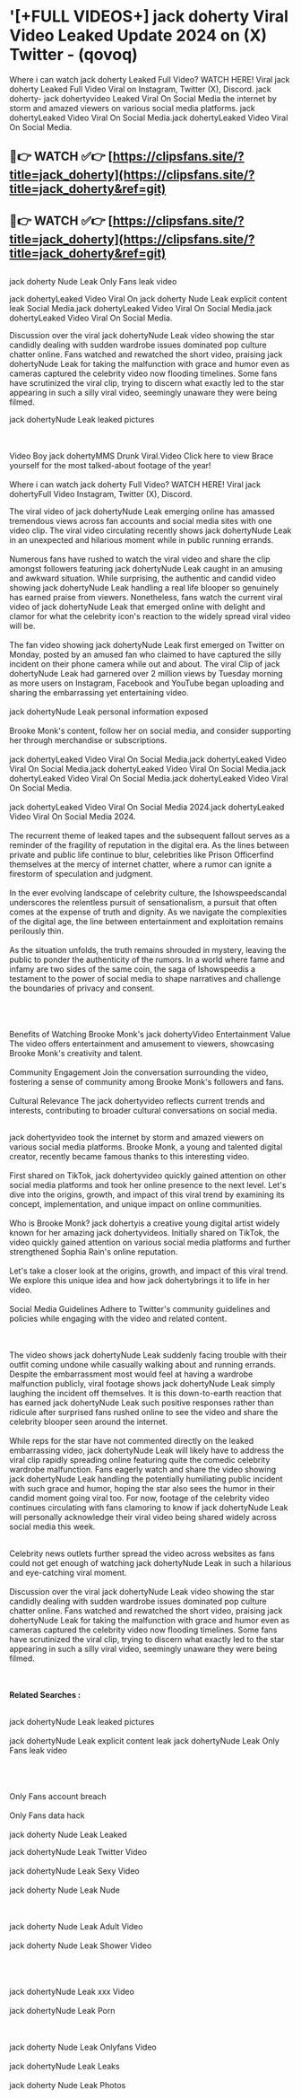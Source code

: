 #  '[+FULL VIDEOS+] jack doherty Viral Video Leaked Update 2024 on (X) Twitter - (qovoq)

Where i can watch jack doherty Leaked Full Video? WATCH HERE! Viral jack doherty Leaked Full Video Viral on Instagram, Twitter (X), Discord.
jack doherty- jack dohertyvideo Leaked Viral On Social Media the internet by storm and amazed viewers on various social media platforms.
jack dohertyLeaked Video Viral On Social Media.jack dohertyLeaked Video Viral On Social Media.




## 🔴👉 WATCH ✅👉 [https://clipsfans.site/?title=jack_doherty](https://clipsfans.site/?title=jack_doherty&ref=git)


## 🔴👉 WATCH ✅👉 [https://clipsfans.site/?title=jack_doherty](https://clipsfans.site/?title=jack_doherty&ref=git)
##


jack doherty Nude Leak Only Fans leak video 


jack dohertyLeaked Video Viral On  jack doherty Nude Leak explicit content leak Social Media.jack dohertyLeaked Video Viral On Social Media.jack dohertyLeaked Video Viral On Social Media.



Discussion over the viral jack dohertyNude Leak video showing the star candidly dealing with sudden wardrobe issues dominated pop culture chatter online. Fans watched and rewatched the short video, praising jack dohertyNude Leak for taking the malfunction with grace and humor even as cameras captured the celebrity video now flooding timelines. Some fans have scrutinized the viral clip, trying to discern what exactly led to the star appearing in such a silly viral video, seemingly unaware they were being filmed.


jack dohertyNude Leak leaked pictures


  <br>

  <br>
Video Boy jack dohertyMMS Drunk Viral.Video Click here to view Brace yourself for the most talked-about footage of the year!
<br><br>
Where i can watch jack doherty Full Video? WATCH HERE! Viral jack dohertyFull Video Instagram, Twitter (X), Discord.

The viral video of jack dohertyNude Leak emerging online has amassed tremendous views across fan accounts and social media sites with one video clip. The viral video circulating recently shows jack dohertyNude Leak in an unexpected and hilarious moment while in public running errands.
<br><br>
Numerous fans have rushed to watch the viral video and share the clip amongst followers featuring jack dohertyNude Leak caught in an amusing and awkward situation. While surprising, the authentic and candid video showing jack dohertyNude Leak handling a real life blooper so genuinely has earned praise from viewers. Nonetheless, fans watch the current viral video of jack dohertyNude Leak that emerged online with delight and clamor for what the celebrity icon's reaction to the widely spread viral video will be.
<br><br>
The fan video showing jack dohertyNude Leak first emerged on Twitter on Monday, posted by an amused fan who claimed to have captured the silly incident on their phone camera while out and about. The viral Clip of jack dohertyNude Leak had garnered over 2 million views by Tuesday morning as more users on Instagram, Facebook and YouTube began uploading and sharing the embarrassing yet entertaining video.
<br><br>
jack dohertyNude Leak personal information exposed
<br><br>
Brooke Monk's content, follow her on social media, and consider supporting her through merchandise or subscriptions.
<br><br>
jack dohertyLeaked Video Viral On Social Media.jack dohertyLeaked Video Viral On Social Media.jack dohertyLeaked Video Viral On Social Media.jack dohertyLeaked Video Viral On Social Media.jack dohertyLeaked Video Viral On Social Media.
<br><br>
jack dohertyLeaked Video Viral On Social Media 2024.jack dohertyLeaked Video Viral On Social Media 2024.
<br><br>
The recurrent theme of leaked tapes and the subsequent fallout serves as a reminder of the fragility of reputation in the digital era. As the lines between private and public life continue to blur, celebrities like Prison Officerfind themselves at the mercy of internet chatter, where a rumor can ignite a firestorm of speculation and judgment.
<br><br>
In the ever evolving landscape of celebrity culture, the Ishowspeedscandal underscores the relentless pursuit of sensationalism, a pursuit that often comes at the expense of truth and dignity. As we navigate the complexities of the digital age, the line between entertainment and exploitation remains perilously thin.
<br><br>
As the situation unfolds, the truth remains shrouded in mystery, leaving the public to ponder the authenticity of the rumors. In a world where fame and infamy are two sides of the same coin, the saga of Ishowspeedis a testament to the power of social media to shape narratives and challenge the boundaries of privacy and consent.
<br><br>

<br><br>
Benefits of Watching Brooke Monk's jack dohertyVideo Entertainment Value The video offers entertainment and amusement to viewers, showcasing Brooke Monk's creativity and talent.
<br><br>
Community Engagement Join the conversation surrounding the video, fostering a sense of community among Brooke Monk's followers and fans.
<br><br>
Cultural Relevance The jack dohertyvideo reflects current trends and interests, contributing to broader cultural conversations on social media.
<br><br>


jack dohertyvideo took the internet by storm and amazed viewers on various social media platforms. Brooke Monk, a young and talented digital creator, recently became famous thanks to this interesting video.
<br><br>
First shared on TikTok, jack dohertyvideo quickly gained attention on other social media platforms and took her online presence to the next level. Let's dive into the origins, growth, and impact of this viral trend by examining its concept, implementation, and unique impact on online communities.
<br><br>
Who is Brooke Monk? jack dohertyis a creative young digital artist widely known for her amazing jack dohertyvideos. Initially shared on TikTok, the video quickly gained attention on various social media platforms and further strengthened Sophia Rain's online reputation.
<br><br>
Let's take a closer look at the origins, growth, and impact of this viral trend. We explore this unique idea and how jack dohertybrings it to life in her video.
<br><br>
Social Media Guidelines Adhere to Twitter's community guidelines and policies while engaging with the video and related content.


<br><br>
The video shows jack dohertyNude Leak suddenly facing trouble with their outfit coming undone while casually walking about and running errands. Despite the embarrassment most would feel at having a wardrobe malfunction publicly, viral footage shows jack dohertyNude Leak simply laughing the incident off themselves. It is this down-to-earth reaction that has earned jack dohertyNude Leak such positive responses rather than ridicule after surprised fans rushed online to see the video and share the celebrity blooper seen around the internet.
<br><br>
While reps for the star have not commented directly on the leaked embarrassing video, jack dohertyNude Leak will likely have to address the viral clip rapidly spreading online featuring quite the comedic celebrity wardrobe malfunction. Fans eagerly watch and share the video showing jack dohertyNude Leak handling the potentially humiliating public incident with such grace and humor, hoping the star also sees the humor in their candid moment going viral too. For now, footage of the celebrity video continues circulating with fans clamoring to know if jack dohertyNude Leak will personally acknowledge their viral video being shared widely across social media this week.
<br><br>

Celebrity news outlets further spread the video across websites as fans could not get enough of watching jack dohertyNude Leak in such a hilarious and eye-catching viral moment.
<br><br>
Discussion over the viral jack dohertyNude Leak video showing the star candidly dealing with sudden wardrobe issues dominated pop culture chatter online. Fans watched and rewatched the short video, praising jack dohertyNude Leak for taking the malfunction with grace and humor even as cameras captured the celebrity video now flooding timelines. Some fans have scrutinized the viral clip, trying to discern what exactly led to the star appearing in such a silly viral video, seemingly unaware they were being filmed.


<br><br>
<strong>Related Searches :</strong>
<br><br>

jack dohertyNude Leak leaked pictures
<br><br>
jack dohertyNude Leak explicit content leak
jack dohertyNude Leak Only Fans leak video
<br><br>

<br><br>
Only Fans account breach
<br><br>
Only Fans data hack
<br><br>
jack doherty Nude Leak Leaked

jack dohertyNude Leak Twitter Video
<br><br>
jack dohertyNude Leak Sexy Video
<br><br>
jack doherty Nude Leak Nude

<br><br>
jack doherty Nude Leak Adult Video
<br><br>
jack doherty Nude Leak Shower Video
<br><br>

<br><br>
jack dohertyNude Leak xxx Video
<br><br>
jack dohertyNude Leak Porn

<br><br>
jack doherty Nude Leak Onlyfans Video
<br><br>
jack dohertyNude Leak Leaks
<br><br>
jack doherty Nude Leak Photos